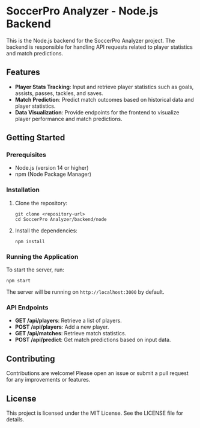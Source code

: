 # SoccerPro Analyzer - Node.js Backend

This is the Node.js backend for the SoccerPro Analyzer project. The backend is responsible for handling API requests related to player statistics and match predictions.

## Features

- **Player Stats Tracking**: Input and retrieve player statistics such as goals, assists, passes, tackles, and saves.
- **Match Prediction**: Predict match outcomes based on historical data and player statistics.
- **Data Visualization**: Provide endpoints for the frontend to visualize player performance and match predictions.

## Getting Started

### Prerequisites

- Node.js (version 14 or higher)
- npm (Node Package Manager)

### Installation

1. Clone the repository:
   ```
   git clone <repository-url>
   cd SoccerPro Analyzer/backend/node
   ```

2. Install the dependencies:
   ```
   npm install
   ```

### Running the Application

To start the server, run:
```
npm start
```

The server will be running on `http://localhost:3000` by default.

### API Endpoints

- **GET /api/players**: Retrieve a list of players.
- **POST /api/players**: Add a new player.
- **GET /api/matches**: Retrieve match statistics.
- **POST /api/predict**: Get match predictions based on input data.

## Contributing

Contributions are welcome! Please open an issue or submit a pull request for any improvements or features.

## License

This project is licensed under the MIT License. See the LICENSE file for details.